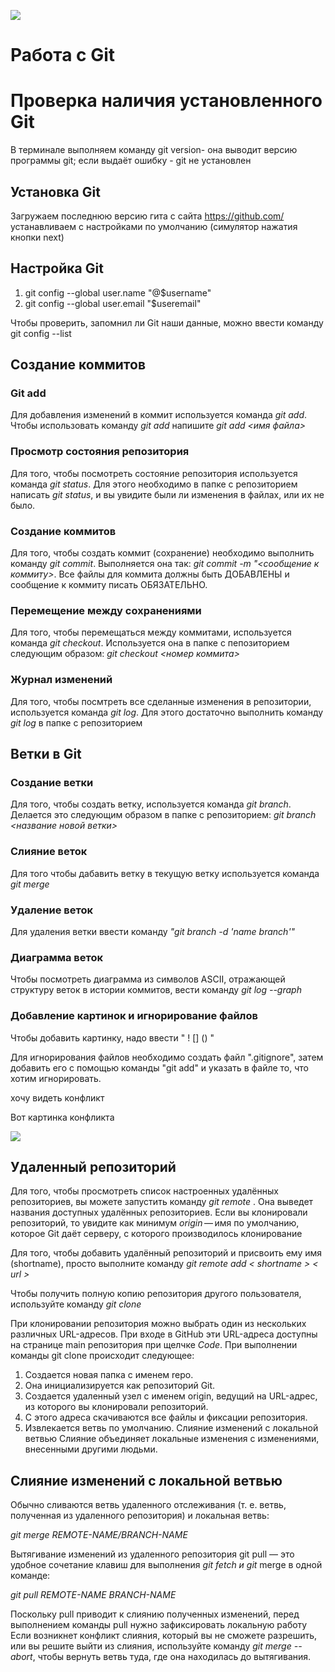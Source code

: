 ![](logotip.jpeg)
# Работа с Git
# Проверка наличия установленного Git

В терминале выполняем команду git version- она выводит версию программы git; если выдаёт ошибку - git не установлен

## Установка Git

Загружаем последнюю версию гита с сайта https://github.com/ устанавливаем с настройками по умолчанию (симулятор нажатия кнопки next) 

## Настройка Git

1. git config --global user.name "@$username"
2. git config --global user.email "$useremail"

Чтобы проверить, запомнил ли Git наши данные, можно ввести команду git config --list
## Создание коммитов

### Git add
Для добавления изменений в коммит используется команда *git add*. Чтобы использовать команду *git add* напишите *git add <имя файла>*

### Просмотр состояния репозитория
Для того, чтобы посмотреть состояние репозитория используется команда *git status*. Для этого необходимо в папке с репозиторием написать *git status*, и вы увидите были ли изменения в файлах, или их не было.

### Создание коммитов
Для того, чтобы создать коммит (сохранение) необходимо выполнить команду *git commit*. Выполняется она так: *git commit -m "<сообщение к коммиту>*. Все файлы для коммита должны быть ДОБАВЛЕНЫ и сообщение к коммиту писать ОБЯЗАТЕЛЬНО.

### Перемещение между сохранениями
Для того, чтобы перемещаться между коммитами, используется команда *git checkout*. Используется она в папке с пепозиторием следующим образом: *git checkout <номер коммита>*

### Журнал изменений
Для того, чтобы посмтреть все сделанные изменения в репозитории, используется команда *git log*. Для этого достаточно выполнить команду *git log* в папке с репозиторием

## Ветки в Git
### Создание ветки
Для того, чтобы создать ветку, используется команда *git branch*. Делается это следующим образом в папке с репозиторием: *git branch <название новой ветки>*

### Слияние веток
Для того чтобы дабавить ветку в текущую ветку используется команда *git merge*

### Удаление веток
Для удаления ветки ввести команду *"git branch -d 'name branch'"*
### Диаграмма веток
Чтобы посмотреть диаграмма из символов ASCII, отражающей структуру веток в истории коммитов, вести команду *git log --graph*

### Добавление картинок и игнорирование файлов
Чтобы добавить картинку, надо ввести " ! [] () "

Для игнорирования файлов необходимо создать файл ".gitignore", затем добавить его с помощью команды "git add" и указать в файле то, что хотим игнорировать.

хочу видеть конфликт

Вот картинка конфликта

![](kon.png)

## Удаленный репозиторий 

Для того, чтобы просмотреть список настроенных удалённых репозиториев, вы можете запустить команду *git remote* . Она выведет названия доступных удалённых репозиториев. Если вы клонировали репозиторий, то увидите как минимум *origin* — имя по умолчанию, которое Git даёт серверу, с которого производилось клонирование

Для того, чтобы добавить удалённый репозиторий и присвоить ему имя (shortname), просто выполните команду *git remote add < shortname > < url >*

Чтобы получить полную копию репозитория другого пользователя, используйте команду *git clone*

При клонировании репозитория можно выбрать один из нескольких различных URL-адресов. При входе в GitHub эти URL-адреса доступны на странице main репозитория при щелчке  *Code*.
При выполнении команды git clone происходит следующее:

1. Создается новая папка с именем repo.
2. Она инициализируется как репозиторий Git.
3. Создается удаленный узел с именем origin, ведущий на URL-адрес, из которого вы клонировали репозиторий.
4. С этого адреса скачиваются все файлы и фиксации репозитория.
5. Извлекается ветвь по умолчанию.
Слияние изменений с локальной ветвью
Слияние объединяет локальные изменения с изменениями, внесенными другими людьми.

## Слияние изменений с локальной ветвью
Обычно сливаются ветвь удаленного отслеживания (т. е. ветвь, полученная из удаленного репозитория) и локальная ветвь:

*git merge REMOTE-NAME/BRANCH-NAME*

Вытягивание изменений из удаленного репозитория
git pull — это удобное сочетание клавиш для выполнения *git fetch и git* merge в одной команде:

*git pull REMOTE-NAME BRANCH-NAME*

Поскольку pull приводит к слиянию полученных изменений, перед выполнением команды pull нужно зафиксировать локальную работу Если возникнет конфликт слияния, который вы не сможете разрешить, или вы решите выйти из слияния, используйте команду *git merge --abort*, чтобы вернуть ветвь туда, где она находилась до вытягивания.
